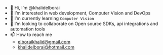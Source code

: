 - 👋 Hi, I’m @khalidelborai
- 👀 I’m interested in web development, Computer Vision and DevOps
- 🌱 I’m currently learning `Computer Vision`
- 💞️ I’m looking to collaborate on Open source SDKs, api integrations and automation tools
- 📫 How to reach me
    - elboraikhalid@gmail.com
    - khalidelborai@hotmail.com

<!---
khalidelborai/khalidelborai is a ✨ special ✨ repository because its `README.md` (this file) appears on your GitHub profile.
You can click the Preview link to take a look at your changes.
--->
